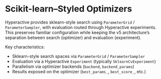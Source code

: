 # Scikit-learn–Styled Optimizers

Hyperactive provides sklearn-style search using `ParameterGrid` / `ParameterSampler`, with evaluation routed through Hyperactive experiments. This preserves familiar configuration while keeping the v5 architecture’s separation between search (optimizer) and evaluation (experiment).

Key characteristics:

- Sklearn-style search spaces via `ParameterGrid` / `ParameterSampler`
- Evaluation via a Hyperactive `Experiment` (typically `SklearnCvExperiment`)
- Parallelism via optimizer backends (`backend`, `backend_params`)
- Results exposed on the optimizer (`best_params_`, `best_score_`, etc.)

